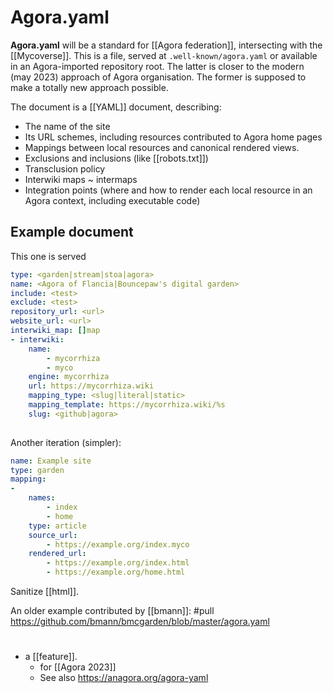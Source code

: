 # Agora.yaml
**Agora.yaml** will be a standard for [[Agora federation]], intersecting with the [[Mycoverse]]. This is a file, served at `.well-known/agora.yaml` or available in an Agora-imported repository root. The latter is closer to the modern (may 2023) approach of Agora organisation. The former is supposed to make a totally new approach possible.

The document is a [[YAML]] document, describing:
- The name of the site
- Its URL schemes, including resources contributed to Agora home pages
- Mappings between local resources and canonical rendered views.
- Exclusions and inclusions (like [[robots.txt]])
- Transclusion policy
- Interwiki maps ~ intermaps
- Integration points (where and how to render each local resource in an Agora context, including executable code)

## Example document

This one is served 
```yaml
type: <garden|stream|stoa|agora>
name: <Agora of Flancia|Bouncepaw's digital garden>
include: <test>
exclude: <test>
repository_url: <url>
website_url: <url>
interwiki_map: []map
- interwiki:
    name: 
        - mycorrhiza
        - myco
    engine: mycorrhiza
    url: https://mycorrhiza.wiki
    mapping_type: <slug|literal|static>
    mapping_template: https://mycorrhiza.wiki/%s
    slug: <github|agora>
    
```

Another iteration (simpler):
```yaml
name: Example site
type: garden
mapping:
-
    names:
        - index
        - home
    type: article
    source_url:
        - https://example.org/index.myco
    rendered_url:
        - https://example.org/index.html
        - https://example.org/home.html
```

Sanitize [[html]].

An older example contributed by [[bmann]]: #pull https://github.com/bmann/bmcgarden/blob/master/agora.yaml

#
- a [[feature]].
    - for [[Agora 2023]]
    - See also https://anagora.org/agora-yaml